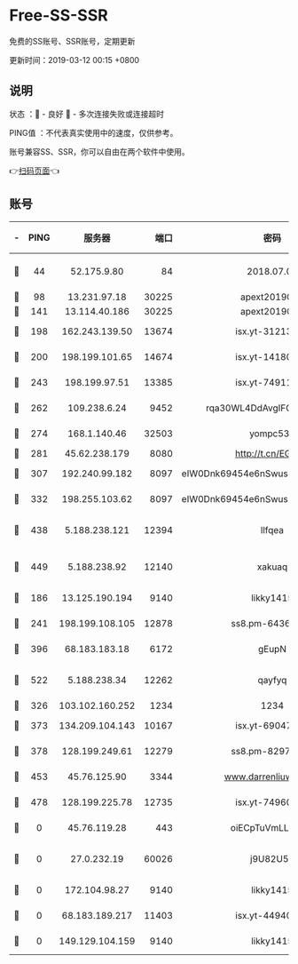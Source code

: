 # Free-SS-SSR

免费的SS账号、SSR账号，定期更新

更新时间：2019-03-12 00:15 +0800

## 说明

状态     ：🙂 - 良好 🙁 - 多次连接失败或连接超时

PING值   ：不代表真实使用中的速度，仅供参考。

账号兼容SS、SSR，你可以自由在两个软件中使用。

👉[扫码页面](https://liesauer.github.io/Free-SS-SSR/)👈

## 账号

|-|PING|服务器|端口|密码|加密方式|区域|
|:----:|:----:|:-----:|-----:|:----:|:----:|:----:|
|🙂|44|52.175.9.80|84|2018.07.07|chacha20-ietf-poly1305|HK|
|🙂|98|13.231.97.18|30225|apext2019006|chacha20|JP|
|🙂|141|13.114.40.186|30225|apext2019006|chacha20|JP|
|🙂|198|162.243.139.50|13674|isx.yt-31213260|aes-256-cfb|US|
|🙂|200|198.199.101.65|14674|isx.yt-14180175|aes-256-cfb|US|
|🙂|243|198.199.97.51|13385|isx.yt-74911301|aes-256-cfb|US|
|🙂|262|109.238.6.24|9452|rqa30WL4DdAvgIFG6Fs3znzTa|aes-256-cfb|FR|
|🙂|274|168.1.140.46|32503|yompc535|aes-256-cfb|AU|
|🙂|281|45.62.238.179|8080|http://t.cn/EGJIyrl|rc4-md5|CA|
|🙂|307|192.240.99.182|8097|eIW0Dnk69454e6nSwuspv9DmS201tQ0D|aes-256-cfb|US|
|🙂|332|198.255.103.62|8097|eIW0Dnk69454e6nSwuspv9DmS201tQ0D|aes-256-cfb|US|
|🙂|438|5.188.238.121|12394|llfqea|chacha20-ietf-poly1305|BR|
|🙂|449|5.188.238.92|12140|xakuaq|chacha20-ietf-poly1305|BR|
|🙂|186|13.125.190.194|9140|likky1415|aes-256-cfb|KR|
|🙂|241|198.199.108.105|12878|ss8.pm-64367919|aes-256-cfb|US|
|🙂|396|68.183.183.18|6172|gEupN|aes-256-cfb|SG|
|🙂|522|5.188.238.34|12262|qayfyq|chacha20-ietf-poly1305|BR|
|🙁|326|103.102.160.252|1234|1234|rc4-md5|JP|
|🙁|373|134.209.104.143|10167|isx.yt-69047403|aes-256-cfb|SG|
|🙁|378|128.199.249.61|12279|ss8.pm-82976192|aes-256-cfb|SG|
|🙁|453|45.76.125.90|3344|www.darrenliuwei.com|aes-256-cfb|AU|
|🙁|478|128.199.225.78|12735|isx.yt-74960078|aes-256-cfb|SG|
|🙁|0|45.76.119.28|443|oiECpTuVmLLxk4Ts|aes-256-cfb|AU|
|🙁|0|27.0.232.19|60026|j9U82U53|xchacha20-ietf-poly1305|HK|
|🙁|0|172.104.98.27|9140|likky1415|aes-256-cfb|JP|
|🙁|0|68.183.189.217|11403|isx.yt-44940799|aes-256-cfb|SG|
|🙁|0|149.129.104.159|9140|likky1415|aes-256-cfb|HK|
